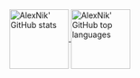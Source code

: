 <a href="https://github.com/AlexNik">
  <img align="center" height="105em" src="https://github-readme-stats.vercel.app/api?username=AlexNik&show_icons=true&theme=dracula&hide_border=true&count_private=true&include_all_commits=true" alt="AlexNik' GitHub stats" />
  <img align="center" height="105em" src="https://github-readme-stats.vercel.app/api/top-langs/?username=AlexNik&theme=dracula&hide_border=true&layout=compact&include_all_commits=true" alt="AlexNik' GitHub top languages" />
</a>
